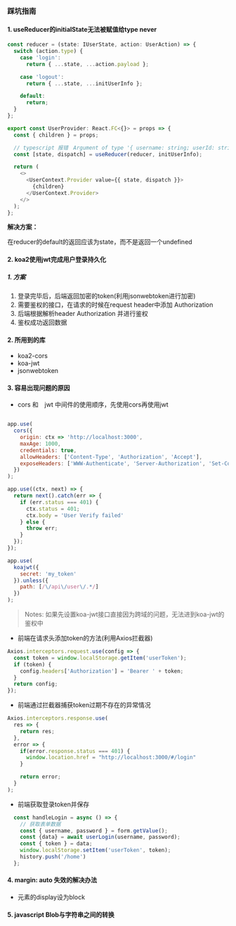 ### 踩坑指南

#### 1. useReducer的initialState无法被赋值给type never

~~~javascript
const reducer = (state: IUserState, action: UserAction) => {
  switch (action.type) {
    case 'login':
      return { ...state, ...action.payload };

    case 'logout':
      return { ...state, ...initUserInfo };

    default:
      return;
  }
};

export const UserProvider: React.FC<{}> = props => {
  const { children } = props;

  // typescript 报错　Argument of type '{ username: string; userId: string; isLogin: boolean; }' is not assignable to parameter of type 'never'.ts(2345)
  const [state, dispatch] = useReducer(reducer, initUserInfo);

  return (
    <>
      <UserContext.Provider value={{ state, dispatch }}>
        {children}
      </UserContext.Provider>
    </>
  );
};

~~~

**解决方案：**

  在reducer的default的返回应该为state，而不是返回一个undefined


#### 2. koa2使用jwt完成用户登录持久化


##### 1. 方案

1. 登录完毕后，后端返回加密的token(利用jsonwebtoken进行加密)
2. 需要鉴权的接口，在请求的时候在request header中添加 Authorization
3. 后端根据解析header Authorization 并进行鉴权
4. 鉴权成功返回数据

#### 2. 所用到的库
  + koa2-cors
  + koa-jwt
  + jsonwebtoken

#### 3. 容易出现问题的原因

+ cors 和　jwt 中间件的使用顺序，先使用cors再使用jwt

~~~javascript

app.use(
  cors({
    origin: ctx => 'http://localhost:3000',
    maxAge: 1000,
    credentials: true,
    allowHeaders: ['Content-Type', 'Authorization', 'Accept'],
    exposeHeaders: ['WWW-Authenticate', 'Server-Authorization', 'Set-Cookie']
  })
);

app.use((ctx, next) => {
  return next().catch(err => {
    if (err.status === 401) {
      ctx.status = 401;
      ctx.body = 'User Verify failed'
    } else {
      throw err;
    }
  });
});

app.use(
  koajwt({
    secret: 'my_token'
  }).unless({
    path: [/\/api\/user\/.*/]
  })
);

~~~~

> Notes: 如果先设置koa-jwt接口直接因为跨域的问题，无法进到koa-jwt的鉴权中

+ 前端在请求头添加token的方法(利用Axios拦截器)

~~~javascript
Axios.interceptors.request.use(config => {
  const token = window.localStorage.getItem('userToken');
  if (token) {
    config.headers['Authorization'] = 'Bearer ' + token;
  }
  return config;
});
~~~

+ 前端通过拦截器捕获token过期不存在的异常情况

~~~javascript
Axios.interceptors.response.use(
  res => {
    return res;
  },
  error => {
    if(error.response.status === 401) {
      window.location.href = "http://localhost:3000/#/login"
    }

    return error;
  }
);
~~~

+ 前端获取登录token并保存

~~~javascript
  const handleLogin = async () => {
    // 获取表单数据
    const { username, password } = form.getValue();
    const {data} = await userLogin(username, password);
    const { token } = data;
    window.localStorage.setItem('userToken', token);
    history.push('/home')
  };
~~~

#### 4. margin: auto 失效的解决办法

+ 元素的display设为block


#### 5. javascript Blob与字符串之间的转换

